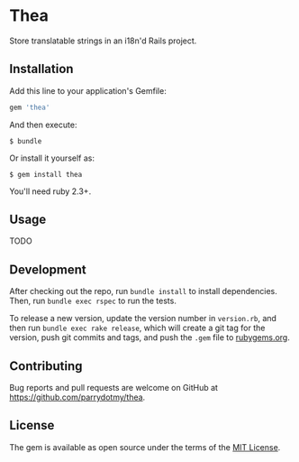 # Thea

Store translatable strings in an i18n'd Rails project.

## Installation

Add this line to your application's Gemfile:

```ruby
gem 'thea'
```

And then execute:

    $ bundle

Or install it yourself as:

    $ gem install thea

You'll need ruby 2.3+.

## Usage

TODO

## Development

After checking out the repo, run `bundle install` to install dependencies. Then, run `bundle exec rspec` to run the tests.

To release a new version, update the version number in `version.rb`, and then run `bundle exec rake release`, which will create a git tag for the version, push git commits and tags, and push the `.gem` file to [rubygems.org](https://rubygems.org).

## Contributing

Bug reports and pull requests are welcome on GitHub at https://github.com/parrydotmy/thea.


## License

The gem is available as open source under the terms of the [MIT License](http://opensource.org/licenses/MIT).

